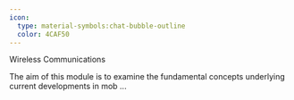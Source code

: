 ```yaml
---
icon:
  type: material-symbols:chat-bubble-outline
  color: 4CAF50
---
```


Wireless Communications

The aim of this module is to examine the fundamental concepts underlying current developments in mob ... 
